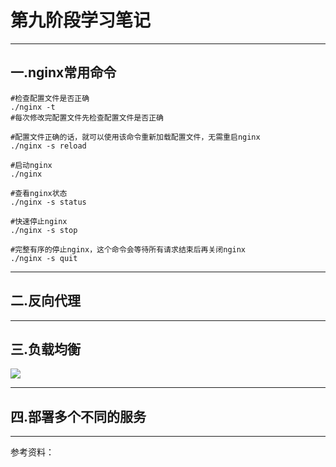 # 第九阶段学习笔记

---

## 一.nginx常用命令

```
#检查配置文件是否正确
./nginx -t  
#每次修改完配置文件先检查配置文件是否正确

#配置文件正确的话，就可以使用该命令重新加载配置文件，无需重启nginx
./nginx -s reload    

#启动nginx
./nginx

#查看nginx状态
./nginx -s status

#快速停止nginx
./nginx -s stop

#完整有序的停止nginx，这个命令会等待所有请求结束后再关闭nginx
./nginx -s quit
```



---

## 二.反向代理



---

## 三.负载均衡



![](https://i-blog.csdnimg.cn/direct/6e41ede078d34075bd02cb15c957f7b8.png)

---

## 四.部署多个不同的服务



---

参考资料：
